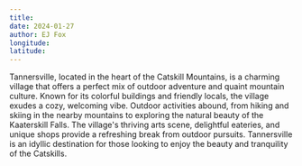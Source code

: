 ```yaml
---
title: 
date: 2024-01-27
author: EJ Fox
longitude: 
latitude: 
---
```


Tannersville, located in the heart of the Catskill Mountains, is a charming village that offers a perfect mix of outdoor adventure and quaint mountain culture. Known for its colorful buildings and friendly locals, the village exudes a cozy, welcoming vibe. Outdoor activities abound, from hiking and skiing in the nearby mountains to exploring the natural beauty of the Kaaterskill Falls. The village's thriving arts scene, delightful eateries, and unique shops provide a refreshing break from outdoor pursuits. Tannersville is an idyllic destination for those looking to enjoy the beauty and tranquility of the Catskills.